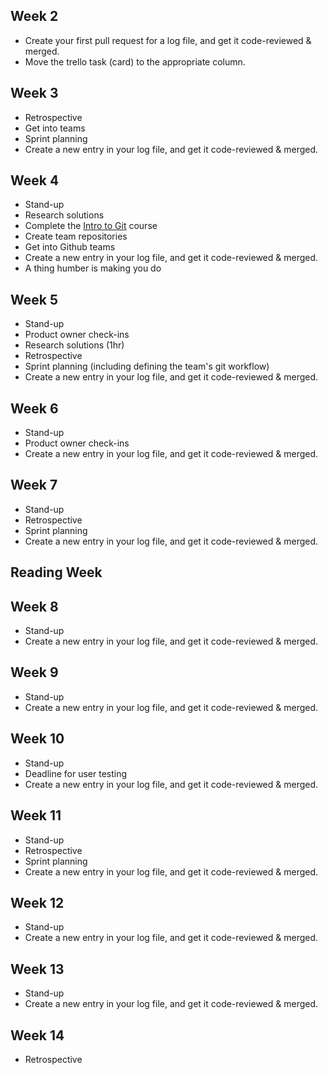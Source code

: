 ## Week 2	
- Create your first pull request for a log file, and get it code-reviewed & merged. 
- Move the trello task (card) to the appropriate column. 

## Week 3	
- Retrospective
- Get into teams
- Sprint planning
- Create a new entry in your log file, and get it code-reviewed & merged.

## Week 4	
- Stand-up
- Research solutions
- Complete the [Intro to Git](https://github.com/skills/introduction-to-github) course
- Create team repositories
- Get into Github teams
- Create a new entry in your log file, and get it code-reviewed & merged.
- A thing humber is making you do

## Week 5	
- Stand-up
- Product owner check-ins
- Research solutions (1hr)
- Retrospective 
- Sprint planning (including defining the team's git workflow)
- Create a new entry in your log file, and get it code-reviewed & merged.

## Week 6	
- Stand-up
- Product owner check-ins
- Create a new entry in your log file, and get it code-reviewed & merged.

## Week 7	
- Stand-up
- Retrospective
- Sprint planning
- Create a new entry in your log file, and get it code-reviewed & merged.

## Reading Week

## Week 8	
- Stand-up
- Create a new entry in your log file, and get it code-reviewed & merged.

## Week 9	
- Stand-up
- Create a new entry in your log file, and get it code-reviewed & merged.

## Week 10	
- Stand-up
- Deadline for user testing
- Create a new entry in your log file, and get it code-reviewed & merged.

## Week 11	
- Stand-up
- Retrospective
- Sprint planning
- Create a new entry in your log file, and get it code-reviewed & merged.

## Week 12	
- Stand-up
- Create a new entry in your log file, and get it code-reviewed & merged.

## Week 13	
- Stand-up
- Create a new entry in your log file, and get it code-reviewed & merged.

## Week 14	
- Retrospective
